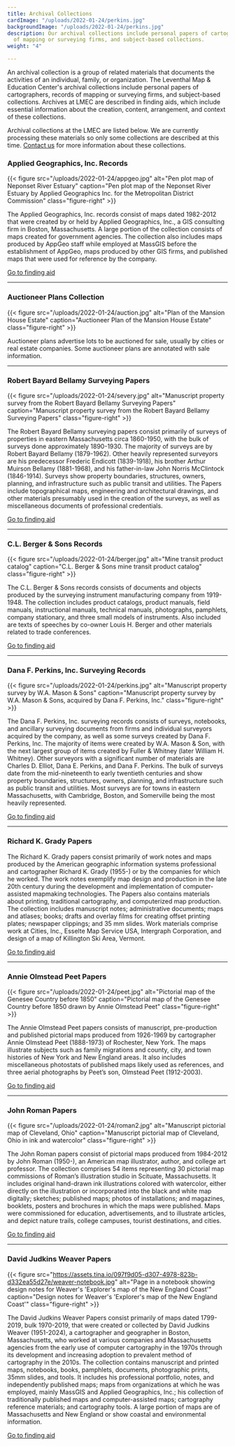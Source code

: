```yaml
---
title: Archival Collections
cardImage: "/uploads/2022-01-24/perkins.jpg"
backgroundImage: "/uploads/2022-01-24/perkins.jpg"
description: Our archival collections include personal papers of cartographers, records
  of mapping or surveying firms, and subject-based collections.
weight: "4"

---
```

An archival collection is a group of related materials that documents the activities of an individual, family, or organization. The Leventhal Map & Education Center's archival collections include personal papers of cartographers, records of mapping or surveying firms, and subject-based collections. Archives at LMEC are described in finding aids, which include essential information about the creation, content, arrangement, and context of these collections.

Archival collections at the LMEC are listed below. We are currently processing these materials so only some collections are described at this time. [Contact us](/research/#ask-librarian) for more information about these collections.

### Applied Geographics, Inc. Records

{{< figure src="/uploads/2022-01-24/appgeo.jpg" alt="Pen plot map of Neponset River Estuary" caption="Pen plot map of the Neponset River Estuary by Applied Geographics Inc. for the Metropolitan District Commission" class="figure-right" >}}

The Applied Geographics, Inc. records consist of maps dated 1982-2012 that were created by or held by Applied Geographics, Inc., a GIS consulting firm in Boston, Massachusetts. A large portion of the collection consists of maps created for government agencies. The collection also includes maps produced by AppGeo staff while employed at MassGIS before the establishment of AppGeo, maps produced by other GIS firms, and published maps that were used for reference by the company.

<a href="https://archives.bpl.org/repositories/2/resources/152" class="btn btn-primary-outline btn-xs"><i class="fas fa-passport me-2"></i> Go to finding aid</a>

***

### Auctioneer Plans Collection

{{< figure src="/uploads/2022-01-24/auction.jpg" alt="Plan of the Mansion House Estate" caption="Auctioneer Plan of the Mansion House Estate" class="figure-right" >}}

Auctioneer plans advertise lots to be auctioned for sale, usually by cities or real estate companies. Some auctioneer plans are annotated with sale information.

***

### Robert Bayard Bellamy Surveying Papers

{{< figure src="/uploads/2022-01-24/severy.jpg" alt="Manuscript property survey from the Robert Bayard Bellamy Surveying Papers" caption="Manuscript property survey from the Robert Bayard Bellamy Surveying Papers" class="figure-right" >}}

The Robert Bayard Bellamy surveying papers consist primarily of surveys of properties in eastern Massachusetts circa 1860-1950, with the bulk of surveys done approximately 1890-1930. The majority of surveys are by Robert Bayard Bellamy (1879-1962). Other heavily represented surveyors are his predecessor Frederic Endicott (1839-1918), his brother Arthur Muirson Bellamy (1881-1968), and his father-in-law John Norris McClintock (1846-1914). Surveys show property boundaries, structures, owners, planning, and infrastructure such as public transit and utilities. The Papers include topographical maps, engineering and architectural drawings, and other materials presumably used in the creation of the surveys, as well as miscellaneous documents of professional credentials. 

<a href="https://archives.bpl.org/repositories/2/resources/158" class="btn btn-primary-outline btn-xs"><i class="fas fa-passport me-2"></i> Go to finding aid</a>

***

### C.L. Berger & Sons Records

{{< figure src="/uploads/2022-01-24/berger.jpg" alt="Mine transit product catalog" caption="C.L. Berger & Sons mine transit product catalog" class="figure-right" >}}

The C.L. Berger & Sons records consists of documents and objects produced by the surveying instrument manufacturing company from 1919-1948. The collection includes product catalogs, product manuals, field manuals, instructional manuals, technical manuals, photographs, pamphlets, company stationary, and three small models of instruments. Also included are texts of speeches by co-owner Louis H. Berger and other materials related to trade conferences.

<a href="https://archives.bpl.org/repositories/2/resources/147" class="btn btn-primary-outline btn-xs"><i class="fas fa-passport me-2"></i> Go to finding aid</a>

***

### Dana F. Perkins, Inc. Surveying Records

{{< figure src="/uploads/2022-01-24/perkins.jpg" alt="Manuscript property survey by W.A. Mason & Sons" caption="Manuscript property survey by W.A. Mason & Sons, acquired by Dana F. Perkins, Inc." class="figure-right" >}}

The Dana F. Perkins, Inc. surveying records consists of surveys, notebooks, and ancillary surveying documents from firms and individual surveyors acquired by the company, as well as some surveys created by Dana F. Perkins, Inc. The majority of items were created by W.A. Mason & Son, with the next largest group of items created by Fuller & Whitney (later William H. Whitney). Other surveyors with a significant number of materials are Charles D. Elliot, Dana E. Perkins, and Dana F. Perkins. The bulk of surveys date from the mid-nineteenth to early twentieth centuries and show property boundaries, structures, owners, planning, and infrastructure such as public transit and utilities. Most surveys are for towns in eastern Massachusetts, with Cambridge, Boston, and Somerville being the most heavily represented.

<a href="https://archives.bpl.org/repositories/2/resources/159" class="btn btn-primary-outline btn-xs"><i class="fas fa-passport me-2"></i> Go to finding aid</a>

***

### Richard K. Grady Papers

The Richard K. Grady papers consist primarily of work notes and maps produced by the American geographic information systems professional and cartographer Richard K. Grady (1955-) or by the companies for which he worked. The work notes exemplify map design and production in the late 20th century during the development and implementation of computer-assisted mapmaking technologies. The Papers also contains materials about printing, traditional cartography, and computerized map production. The collection includes manuscript notes; administrative documents; maps and atlases; books; drafts and overlay films for creating offset printing plates; newspaper
clippings; and 35 mm slides. Work materials comprise work at Cities, Inc., Esselte Map Service USA, Intergraph Corporation, and design of a map of Killington Ski Area, Vermont.

<a href="https://archives.bpl.org/repositories/2/resources/171" class="btn btn-primary-outline btn-xs"><i class="fas fa-passport me-2"></i> Go to finding aid</a>

***

### Annie Olmstead Peet Papers

{{< figure src="/uploads/2022-01-24/peet.jpg" alt="Pictorial map of the Genesee Country before 1850" caption="Pictorial map of the Genesee Country before 1850 drawn by Annie Olmstead Peet" class="figure-right" >}}

The Annie Olmstead Peet papers consists of manuscript, pre-production and published pictorial maps produced from 1926-1969 by cartographer Annie Olmstead Peet (1888-1973) of Rochester, New York. The maps illustrate subjects such as family migrations and county, city, and town histories of New York and New England areas. It also includes miscellaneous photostats of published maps likely used as references, and three aerial photographs by Peet’s son, Olmstead Peet (1912-2003).

<a href="https://archives.bpl.org/repositories/2/resources/144" class="btn btn-primary-outline btn-xs"><i class="fas fa-passport me-2"></i> Go to finding aid</a>

***

### John Roman Papers

{{< figure src="/uploads/2022-01-24/roman2.jpg" alt="Manuscript pictorial map of Cleveland, Ohio" caption="Manuscript pictorial map of Cleveland, Ohio in ink and watercolor" class="figure-right" >}}

The John Roman papers consist of pictorial maps produced from 1984-2012 by John Roman (1950-), an American map illustrator, author, and college art professor. The collection comprises 54 items representing 30 pictorial map commissions of Roman’s illustration studio in Scituate, Massachusetts. It includes original hand-drawn ink illustrations colored with watercolor, either directly on the illustration or incorporated into the black and white map digitally; sketches; published maps; photos of installations; and magazines, booklets, posters and brochures in which the maps were published. Maps were commissioned for education, advertisements, and to illustrate articles, and depict nature trails, college campuses, tourist destinations, and cities.

<a href="https://archives.bpl.org/repositories/2/resources/151" class="btn btn-primary-outline btn-xs"><i class="fas fa-passport me-2"></i> Go to finding aid</a>

***

### David Judkins Weaver Papers

{{< figure src="https://assets.tina.io/097f9d05-d307-4978-823b-d332ea55d27e/weaver-notebook.jpg" alt="Page in a notebook showing design notes for Weaver's 'Explorer's map of the New England Coast'" caption="Design notes for Weaver's 'Explorer's map of the New England Coast'" class="figure-right" >}}

The David Judkins Weaver Papers consist primarily of maps dated 1799-2019, bulk 1970-2019, that were created or collected by David Judkins Weaver (1951-2024), a cartographer and geographer in Boston, Massachusetts, who worked at various companies and Massachusetts agencies from the early use of computer cartography in the 1970s through its development and increasing adoption to prevalent method of cartography in the 2010s. The collection contains manuscript and printed maps, notebooks, books, pamphlets, documents, photographic prints, 35mm slides, and tools. It includes his professional portfolio, notes, and independently published maps; maps from organizations at which he was employed, mainly MassGIS and Applied Geographics, Inc.; his collection of traditionally published maps and computer-assisted maps; cartography reference materials; and cartography tools. A large portion of maps are of Massachusetts and New England or show coastal and environmental information.

<a href="https://archives.bpl.org/repositories/2/resources/153" class="btn btn-primary-outline btn-xs"><i class="fas fa-passport me-2"></i> Go to finding aid</a>

